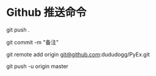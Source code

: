 Github 推送命令
=======

git push .

git commit -m "备注"

git remote add origin git@github.com:dududogg/PyEx.git

git push -u origin master

